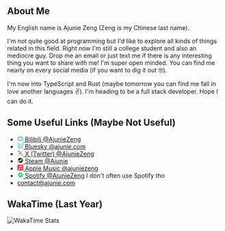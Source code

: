 ## About Me

My English name is Ajunie Zeng (Zeng is my Chinese last name).

I'm not quite good at programming but I'd like to explore all kinds of things related in this field. Right now I'm still a college student and also an mediocre guy. Drop me an email or just text me if there is any interesting thing you want to share with me! I'm super open minded. You can find me nearly on every social media (if you want to dig it out 🤓).

I'm now into TypeScript and Rust (maybe tomorrow you can find me fall in love another languages ✌️). I'm heading to be a full stack developer. Hope I can do it.

## Some Useful Links (Maybe Not Useful)

- [<svg xmlns="http://www.w3.org/2000/svg" width="1em" height="1em" viewBox="0 0 24 24"><g fill="none" fill-rule="evenodd"><path d="m12.594 23.258l-.012.002l-.071.035l-.02.004l-.014-.004l-.071-.036q-.016-.004-.024.006l-.004.01l-.017.428l.005.02l.01.013l.104.074l.015.004l.012-.004l.104-.074l.012-.016l.004-.017l-.017-.427q-.004-.016-.016-.018m.264-.113l-.014.002l-.184.093l-.01.01l-.003.011l.018.43l.005.012l.008.008l.201.092q.019.005.029-.008l.004-.014l-.034-.614q-.005-.019-.02-.022m-.715.002a.02.02 0 0 0-.027.006l-.006.014l-.034.614q.001.018.017.024l.015-.002l.201-.093l.01-.008l.003-.011l.018-.43l-.003-.012l-.01-.01z"/><path fill="#00a2d8" d="M6.445 3.168a1 1 0 0 1 1.387.277L9.535 6h4.93l1.703-2.555a1 1 0 0 1 1.664 1.11L16.87 6H18a4 4 0 0 1 4 4v7a4 4 0 0 1-4 4H6a4 4 0 0 1-4-4v-7a4 4 0 0 1 4-4h1.131l-.963-1.445a1 1 0 0 1 .277-1.387M8.986 8H6a2 2 0 0 0-2 2v7a2 2 0 0 0 2 2h12a2 2 0 0 0 2-2v-7a2 2 0 0 0-2-2H9.016zM9 11a1 1 0 0 1 1 1v2a1 1 0 1 1-2 0v-2a1 1 0 0 1 1-1m6 0a1 1 0 0 1 1 1v2a1 1 0 1 1-2 0v-2a1 1 0 0 1 1-1"/></g></svg> Bilibili @AjunieZeng](https://space.bilibili.com/108010613)
- [ <svg xmlns="http://www.w3.org/2000/svg" width="1em" height="1em" viewBox="0 0 24 24"><path fill="#00a2d8" d="M15.492 22.082c-1.58 0-2.78-1.8-3.5-3.28c-.72 1.47-1.92 3.28-3.5 3.28c-2.43 0-5.25-2.87-5.25-4.75c0-1.2.66-2.02 1.48-2.59c-1.55-.6-2.57-1.87-2.96-3.76c-.44-2.22-1-6.17.26-7.7c.38-.46.89-.7 1.48-.7c3.45 0 6.97 5.18 8.5 7.74c1.53-2.55 5.05-7.74 8.5-7.74c.59 0 1.1.24 1.48.7c1.26 1.53.7 5.48.26 7.7c-.39 1.89-1.41 3.16-2.96 3.76c.82.56 1.48 1.39 1.48 2.59c0 1.88-2.82 4.75-5.25 4.75zm-3.5-6c.32 0 .61.21.71.51c.54 1.61 1.8 3.98 2.79 3.98c1.65 0 3.75-2.2 3.75-3.25c0-1.78-3.31-2.25-3.34-2.26a.744.744 0 0 1-.65-.83c.05-.41.41-.7.83-.66c2.68.3 4.21-.65 4.68-2.91c.62-3.13.65-5.72.05-6.45a.37.37 0 0 0-.32-.15c-2.71 0-6.2 5.08-7.83 8.08c-.13.24-.39.4-.66.4s-.53-.14-.66-.38l-.01-.02c-1.63-3-5.12-8.08-7.83-8.08c-.14 0-.23.04-.32.15c-.59.73-.57 3.32.05 6.45c.47 2.25 2 3.2 4.68 2.9c.42-.04.78.25.83.66s-.24.78-.65.83c-.03 0-3.34.48-3.34 2.26c0 1.05 2.1 3.25 3.75 3.25c.99 0 2.25-2.38 2.79-3.98c.1-.31.39-.51.71-.51z" color="#00a2d8"/></svg> Bluesky @ajunie.com](https://bsky.app/profile/ajunie.com)
- [<svg xmlns="http://www.w3.org/2000/svg" width="1em" height="1em" viewBox="0 0 24 24"><path fill="none" stroke="#000" stroke-linecap="round" stroke-linejoin="round" stroke-width="1" d="m3 21l7.548-7.548M21 3l-7.548 7.548m0 0L8 3H3l7.548 10.452m2.904-2.904L21 21h-5l-5.452-7.548" color="#000"/></svg> X (Twitter) @AjunieZeng](https://x.com/AjunieZeng)
- [<svg xmlns="http://www.w3.org/2000/svg" width="1em" height="1em" viewBox="0 0 24 24"><path fill="#000" d="M12 2a10 10 0 0 1 10 10a10 10 0 0 1-10 10c-4.6 0-8.45-3.08-9.64-7.27l3.83 1.58a2.84 2.84 0 0 0 2.78 2.27c1.56 0 2.83-1.27 2.83-2.83v-.13l3.4-2.43h.08c2.08 0 3.77-1.69 3.77-3.77s-1.69-3.77-3.77-3.77s-3.78 1.69-3.78 3.77v.05l-2.37 3.46l-.16-.01c-.59 0-1.14.18-1.59.49L2 11.2C2.43 6.05 6.73 2 12 2M8.28 17.17c.8.33 1.72-.04 2.05-.84s-.05-1.71-.83-2.04l-1.28-.53c.49-.18 1.04-.19 1.56.03c.53.21.94.62 1.15 1.15c.22.52.22 1.1 0 1.62c-.43 1.08-1.7 1.6-2.78 1.15c-.5-.21-.88-.59-1.09-1.04zm9.52-7.75c0 1.39-1.13 2.52-2.52 2.52a2.52 2.52 0 0 1-2.51-2.52a2.5 2.5 0 0 1 2.51-2.51a2.52 2.52 0 0 1 2.52 2.51m-4.4 0c0 1.04.84 1.89 1.89 1.89c1.04 0 1.88-.85 1.88-1.89s-.84-1.89-1.88-1.89c-1.05 0-1.89.85-1.89 1.89"/></svg> Steam @Ajunie](https://steamcommunity.com/profiles/76561198819216883/)
- [<svg xmlns="http://www.w3.org/2000/svg" width="1em" height="1em" viewBox="0 0 24 24"><path fill="#fb3951" d="M23.994 6.124a9.2 9.2 0 0 0-.24-2.19c-.317-1.31-1.062-2.31-2.18-3.043a5 5 0 0 0-1.877-.726a10.5 10.5 0 0 0-1.564-.15c-.04-.003-.083-.01-.124-.013H5.986q-.227.014-.455.026c-.747.043-1.49.123-2.193.4c-1.336.53-2.3 1.452-2.865 2.78c-.192.448-.292.925-.363 1.408a11 11 0 0 0-.1 1.18c0 .032-.007.062-.01.093v12.223l.027.424c.05.815.154 1.624.497 2.373c.65 1.42 1.738 2.353 3.234 2.801c.42.127.856.187 1.293.228c.555.053 1.11.06 1.667.06h11.03a13 13 0 0 0 1.57-.1c.822-.106 1.596-.35 2.295-.81a5.05 5.05 0 0 0 1.88-2.207c.186-.42.293-.87.37-1.324c.113-.675.138-1.358.137-2.04c-.002-3.8 0-7.595-.003-11.393zm-6.423 3.99v5.712c0 .417-.058.827-.244 1.206c-.29.59-.76.962-1.388 1.14q-.524.15-1.07.173c-.95.045-1.773-.6-1.943-1.536a1.88 1.88 0 0 1 1.038-2.022c.323-.16.67-.25 1.018-.324c.378-.082.758-.153 1.134-.24c.274-.063.457-.23.51-.516a1 1 0 0 0 .02-.193q0-2.723-.002-5.443a.7.7 0 0 0-.026-.185c-.04-.15-.15-.243-.304-.234c-.16.01-.318.035-.475.066q-1.14.226-2.28.456l-2.325.47l-1.374.278l-.048.013c-.277.077-.377.203-.39.49q-.002.063 0 .13c-.002 2.602 0 5.204-.003 7.805c0 .42-.047.836-.215 1.227c-.278.64-.77 1.04-1.434 1.233q-.526.152-1.075.172c-.96.036-1.755-.6-1.92-1.544c-.14-.812.23-1.685 1.154-2.075c.357-.15.73-.232 1.108-.31c.287-.06.575-.116.86-.177q.574-.126.6-.714v-.15l.002-8.882c0-.123.013-.25.042-.37c.07-.285.273-.448.546-.518c.255-.066.515-.112.774-.165q1.1-.224 2.2-.444l2.27-.46l2.01-.403c.22-.043.442-.088.663-.106c.31-.025.523.17.554.482q.012.11.012.223q.003 2.866 0 5.732z"/></svg> Apple Music @ajuniezeng](https://music.apple.com/profile/ajuniezeng)
- [<svg xmlns="http://www.w3.org/2000/svg" width="1em" height="1em" viewBox="0 0 24 24"><path fill="#1ed760" d="M17.9 10.9C14.7 9 9.35 8.8 6.3 9.75c-.5.15-1-.15-1.15-.6c-.15-.5.15-1 .6-1.15c3.55-1.05 9.4-.85 13.1 1.35c.45.25.6.85.35 1.3c-.25.35-.85.5-1.3.25m-.1 2.8c-.25.35-.7.5-1.05.25c-2.7-1.65-6.8-2.15-9.95-1.15c-.4.1-.85-.1-.95-.5s.1-.85.5-.95c3.65-1.1 8.15-.55 11.25 1.35c.3.15.45.65.2 1m-1.2 2.75c-.2.3-.55.4-.85.2c-2.35-1.45-5.3-1.75-8.8-.95c-.35.1-.65-.15-.75-.45c-.1-.35.15-.65.45-.75c3.8-.85 7.1-.5 9.7 1.1c.35.15.4.55.25.85M12 2A10 10 0 0 0 2 12a10 10 0 0 0 10 10a10 10 0 0 0 10-10A10 10 0 0 0 12 2"/></svg> Spotify @AjunieZeng](https://open.spotify.com/user/31viqqbtrmgnrtltfqiumvxvbxam) I don't often use Spotify tho
- <contact@ajunie.com>

## WakaTime (Last Year)

![WakaTime Stats](https://github-readme-stats.vercel.app/api/wakatime?username=ajuniezeng&layout=compact)
